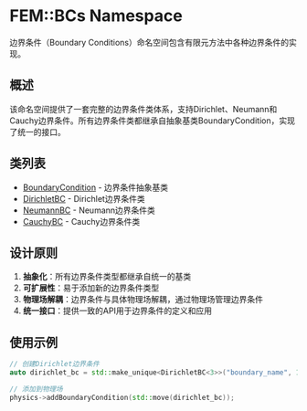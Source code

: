 # FEM::BCs Namespace

边界条件（Boundary Conditions）命名空间包含有限元方法中各种边界条件的实现。

## 概述

该命名空间提供了一套完整的边界条件类体系，支持Dirichlet、Neumann和Cauchy边界条件。所有边界条件类都继承自抽象基类BoundaryCondition，实现了统一的接口。

## 类列表

- [BoundaryCondition](classes/BoundaryCondition.md) - 边界条件抽象基类
- [DirichletBC](classes/DirichletBC.md) - Dirichlet边界条件类
- [NeumannBC](classes/NeumannBC.md) - Neumann边界条件类
- [CauchyBC](classes/CauchyBC.md) - Cauchy边界条件类

## 设计原则

1. **抽象化**：所有边界条件类型都继承自统一的基类
2. **可扩展性**：易于添加新的边界条件类型
3. **物理场解耦**：边界条件与具体物理场解耦，通过物理场管理边界条件
4. **统一接口**：提供一致的API用于边界条件的定义和应用

## 使用示例

```cpp
// 创建Dirichlet边界条件
auto dirichlet_bc = std::make_unique<DirichletBC<3>>("boundary_name", 100.0);

// 添加到物理场
physics->addBoundaryCondition(std::move(dirichlet_bc));
```